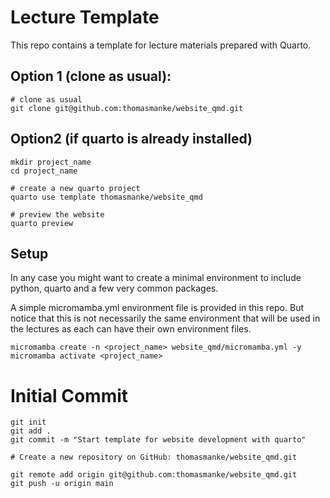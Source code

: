 # Lecture Template
This repo contains a template for lecture materials prepared with Quarto. 

## Option 1 (clone as usual):
```
# clone as usual
git clone git@github.com:thomasmanke/website_qmd.git

```

## Option2 (if quarto is already installed)
```
mkdir project_name
cd project_name

# create a new quarto project
quarto use template thomasmanke/website_qmd

# preview the website
quarto preview
```

## Setup
In any case you might want to create a minimal environment to include python, quarto and a few very common packages.

A simple micromamba.yml environment file is provided in this repo.
But notice that this is not necessarily the same environment that will be used in the lectures as each can have their own environment files. 

```
micromamba create -n <project_name> website_qmd/micromamba.yml -y
micromamba activate <project_name>
```





# Initial Commit

```
git init
git add .
git commit -m "Start template for website development with quarto" 

# Create a new repository on GitHub: thomasmanke/website_qmd.git

git remote add origin git@github.com:thomasmanke/website_qmd.git
git push -u origin main
```